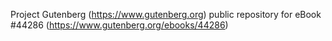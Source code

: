 Project Gutenberg (https://www.gutenberg.org) public repository for eBook #44286 (https://www.gutenberg.org/ebooks/44286)

